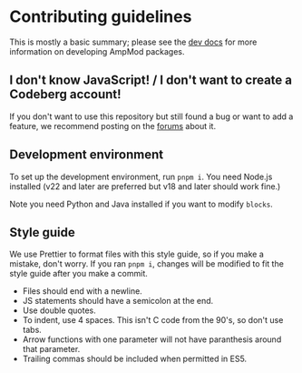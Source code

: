 # Contributing guidelines

This is mostly a basic summary; please see the [dev docs](https://ampmod.codeberg.page/manual/dev)
for more information on developing AmpMod packages.

## I don't know JavaScript! / I don't want to create a Codeberg account!

If you don't want to use this repository but still found a bug or want to add a feature, we recommend
posting on the [forums](https://ampmod.flarum.cloud) about it.

## Development environment

To set up the development environment, run `pnpm i`. You need Node.js installed (v22 and later are
preferred but v18 and later should work fine.)

Note you need Python and Java installed if you want to modify `blocks`.

## Style guide

We use Prettier to format files with this style guide, so if you make a mistake, don't
worry. If you ran `pnpm i`, changes will be modified to fit the style guide after you make
a commit.

- Files should end with a newline.
- JS statements should have a semicolon at the end.
- Use double quotes.
- To indent, use 4 spaces. This isn't C code from the 90's, so don't use tabs.
- Arrow functions with one parameter will not have paranthesis around that parameter.
- Trailing commas should be included when permitted in ES5.
